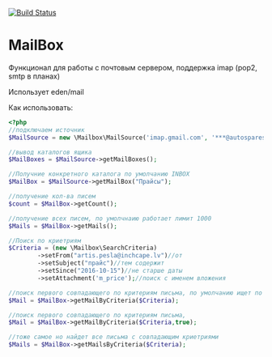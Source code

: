 [![Build Status](http://jenkins.tradesoft.ru/job/evil-phpcs/1/badge/icon)](http://jenkins.tradesoft.ru/job/evil-phpcs/1/console)

# MailBox

Функционал для работы с почтовым сервером, поддержка imap (pop2, smtp в планах)

Использует eden/mail

Как использовать:
```php
<?php
//подключаем источник
$MailSource = new \Mailbox\MailSource('imap.gmail.com', '***@autospares.lv',"****",993);

//вывод каталогов ящика
$MailBoxes = $MailSource->getMailBoxes();

//Получние конкретного каталога по умолчанию INBOX
$MailBox = $MailSource->getMailBox("Прайсы");

//получение кол-ва писем
$count = $MailBox->getCount();

//получение всех писем, по умолчнаию работает лимит 1000
$Mails = $MailBox->getMails();

//Поиск по криетриям
$Criteria = (new \Mailbox\SearchCriteria)
		->setFrom("artis.pesla@inchcape.lv")//от
		->setSubject("прайс")//тем содержит
		->setSince("2016-10-15")//не старше даты
		->setAttachment('m_price');//поиск с именем вложения

//поиск первого совпадающего по критериям письма, по умолчанию ищет по 1000 последним письмам
$Mail = $MailBox->getMailByCriteria($Criteria);

//поиск первого совпадающего по критериям письма,
$Mail = $MailBox->getMailByCriteria($Criteria,true);

//тоже самое но найдет все письма с совпадающим криетриями
$Mails = $MailBox->getMailsByCriteria($Criteria);
```
